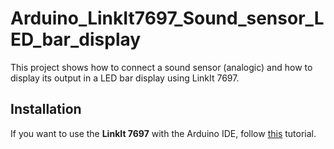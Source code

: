 # Arduino_LinkIt7697_Sound_sensor_LED_bar_display

This project shows how to connect a sound sensor (analogic) and how to display its output in a LED bar display using LinkIt 7697.

## Installation

If you want to use the **LinkIt 7697** with the Arduino IDE, follow [this](https://docs.labs.mediatek.com/resource/linkit7697-arduino/en/environment-setup) tutorial.